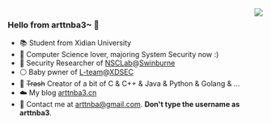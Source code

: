 <img align="right" src="https://github-readme-stats.vercel.app/api?username=arttnba3&show_icons=true&icon_color=CE1D2D&text_color=718096&bg_color=ffffff&hide_title=true" />

### Hello from arttnba3~ 👋

<!--
**arttnba3/arttnba3** is a ✨ _special_ ✨ repository because its `README.md` (this file) appears on your GitHub profile.

Here are some ideas to get you started:

- 🔭 I’m currently working on ...
- 🌱 I’m currently learning ...
- 👯 I’m looking to collaborate on ...
- 🤔 I’m looking for help with ...
- 💬 Ask me about ...
- 📫 How to reach me: ...
- 😄 Pronouns: ...
- ⚡ Fun fact: ...
-->

- :books: Student from Xidian University
- :older_man: Computer Science lover, majoring System Security now :)
- :tophat: Security Researcher of [NSCLab](http://nsclab.org/syssec/)@[Swinburne](https://www.swinburne.edu.au/)
- :white_circle:​ Baby pwner of [L-team](https://l.xdsec.org/)@[XDSEC](https://www.xdsec.org)
- :hammer: ~~Trash~~ Creator of a bit of C & C++ & Java & Python & Golang & ...
- :cloud:​ My blog [arttnba3.cn](https://arttnba3.cn)
- :e-mail: Contact me at [arttnba@gmail.com](mailto:arttnba@gmail.com). **Don't type the username as arttnba3**.
